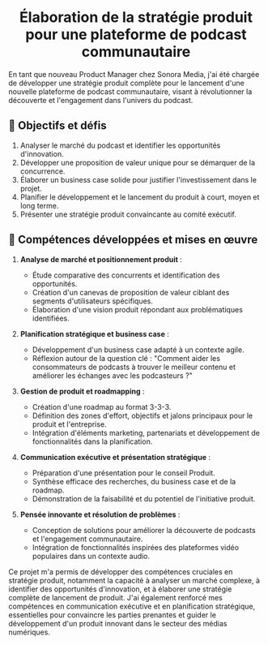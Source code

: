 <h1 align="center">Élaboration de la stratégie produit pour une plateforme de podcast communautaire</h1>

En tant que nouveau Product Manager chez Sonora Media, j'ai été chargée de développer une stratégie produit complète pour le lancement d'une nouvelle plateforme de podcast communautaire, visant à révolutionner la découverte et l'engagement dans l'univers du podcast.

## 🎯 Objectifs et défis

1. Analyser le marché du podcast et identifier les opportunités d'innovation.
2. Développer une proposition de valeur unique pour se démarquer de la concurrence.
3. Élaborer un business case solide pour justifier l'investissement dans le projet.
4. Planifier le développement et le lancement du produit à court, moyen et long terme.
5. Présenter une stratégie produit convaincante au comité exécutif.

## 🚀 Compétences développées et mises en œuvre

1. **Analyse de marché et positionnement produit** :
   - Étude comparative des concurrents et identification des opportunités.
   - Création d'un canevas de proposition de valeur ciblant des segments d'utilisateurs spécifiques.
   - Élaboration d'une vision produit répondant aux problématiques identifiées.

2. **Planification stratégique et business case** :
   - Développement d'un business case adapté à un contexte agile.
   - Réflexion autour de la question clé : "Comment aider les consommateurs de podcasts à trouver le meilleur contenu et améliorer les échanges avec les podcasteurs ?"

3. **Gestion de produit et roadmapping** :
   - Création d'une roadmap au format 3-3-3.
   - Définition des zones d'effort, objectifs et jalons principaux pour le produit et l'entreprise.
   - Intégration d'éléments marketing, partenariats et développement de fonctionnalités dans la planification.

4. **Communication exécutive et présentation stratégique** :
   - Préparation d'une présentation pour le conseil Produit.
   - Synthèse efficace des recherches, du business case et de la roadmap.
   - Démonstration de la faisabilité et du potentiel de l'initiative produit.

5. **Pensée innovante et résolution de problèmes** :
   - Conception de solutions pour améliorer la découverte de podcasts et l'engagement communautaire.
   - Intégration de fonctionnalités inspirées des plateformes vidéo populaires dans un contexte audio.

Ce projet m'a permis de développer des compétences cruciales en stratégie produit, notamment la capacité à analyser un marché complexe, à identifier des opportunités d'innovation, et à élaborer une stratégie complète de lancement de produit. J'ai également renforcé mes compétences en communication exécutive et en planification stratégique, essentielles pour convaincre les parties prenantes et guider le développement d'un produit innovant dans le secteur des médias numériques.
